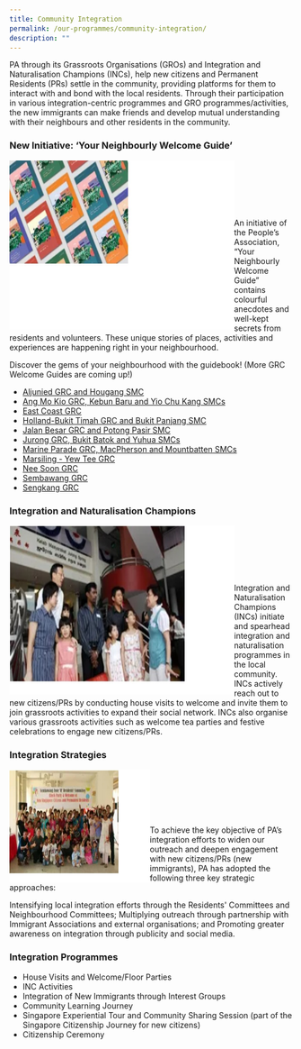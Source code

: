 ```yaml
---
title: Community Integration
permalink: /our-programmes/community-integration/
description: ""
---
```

PA through its Grassroots Organisations (GROs) and Integration and Naturalisation Champions (INCs), help new citizens and Permanent Residents (PRs) settle in the community, providing platforms for them to interact with and bond with the local residents. Through their participation in various integration-centric programmes and GRO programmes/activities, the new immigrants can make friends and develop mutual understanding with their neighbours and other residents in the community. 

### New Initiative: ‘Your Neighbourly Welcome Guide’
<img style="height:300px;width:400px"  align="left" src="/images/Programmes/Community%20Integration/CI1.jpg"><br><br><br><br><br><br>
An initiative of the People’s Association, “Your Neighbourly Welcome Guide” contains colourful anecdotes and well-kept secrets from residents and volunteers. These unique stories of places, activities and experiences are happening right in your neighbourhood.

Discover the gems of your neighbourhood with the guidebook!
(More GRC Welcome Guides are coming up!)

* [Aljunied GRC and Hougang SMC](/files/Our%20Programmes/Community%20Integration/PA_GRC_Welcome%20Booklet_Aljunied-Hougang%20(1).pdf)
* [Ang Mo Kio GRC, Kebun Baru and Yio Chu Kang SMCs](/files/Our%20Programmes/Community%20Integration/PA_GRC_Welcome%20Booklet_Ang%20Mo%20Kio%20(1).pdf)
* [East Coast GRC](/files/Our%20Programmes/Community%20Integration/PA_GRC_Welcome%20Booklet_East%20Coast%20(1).pdf)
* [Holland-Bukit Timah GRC and Bukit Panjang SMC](/files/Our%20Programmes/Community%20Integration/PA_GRC_Welcome%20Booklet_HollandBT1623_compressed.pdf)
* [Jalan Besar GRC and Potong Pasir SMC](/files/Our%20Programmes/Community%20Integration/PA_GRC_Welcome%20Booklet_Jalan%20Besar1654-compressed.pdf)
* [Jurong GRC, Bukit Batok and Yuhua SMCs](/files/Our%20Programmes/Community%20Integration/PA_GRC_Welcome%20Booklet_Jurong%20(1).pdf)
* [Marine Parade GRC, MacPherson and Mountbatten SMCs](/files/Our%20Programmes/Community%20Integration/PA_GRC_Welcome%20Booklet_Marine%20Parade_compressed.pdf)
* [Marsiling - Yew Tee GRC](/files/Our%20Programmes/Community%20Integration/PA_GRC_Welcome%20Booklet_MarsilingYewTee%20compressed.pdf)
* [Nee Soon GRC](/files/Our%20Programmes/Community%20Integration/PA_GRC_Welcome%20Booklet_NeeSoon%20(1).pdf)
* [Sembawang GRC](/files/Our%20Programmes/Community%20Integration/PA_GRC_Welcome%20Booklet_Sembawang%20compressed.pdf)
* [Sengkang GRC](/files/Our%20Programmes/Community%20Integration/PA_GRC_Welcome%20Booklet_Sengkang%20(1).pdf)

### Integration and Naturalisation Champions
<img style="height:300px;width:400px"  align="left" src="/images/Programmes/Community%20Integration/CI2.jpg"><br><br><br><br><br><br>
Integration and Naturalisation Champions (INCs) initiate and spearhead integration and naturalisation programmes in the local community. INCs actively reach out to new citizens/PRs by conducting house visits to welcome and invite them to join grassroots activities to expand their social network. INCs also organise various grassroots activities such as welcome tea parties and festive celebrations to engage new citizens/PRs.


### Integration Strategies
<img style="height:200px;width:250px"  align="left" src="/images/Programmes/Community%20Integration/CI3.jpg"><br><br><br><br><br>

To achieve the key objective of PA’s integration efforts to widen our outreach and deepen engagement with new citizens/PRs (new immigrants), PA has adopted the following three key strategic approaches:

Intensifying local integration efforts through the Residents' Committees and Neighbourhood Committees;
Multiplying outreach through partnership with Immigrant Associations and external organisations; and
Promoting greater awareness on integration through publicity and social media.
 
### Integration Programmes
* House Visits and Welcome/Floor Parties
* INC Activities
* Integration of New Immigrants through Interest Groups
* Community Learning Journey
* Singapore Experiential Tour and Community Sharing Session (part of the Singapore Citizenship Journey for new citizens)
* Citizenship Ceremony
